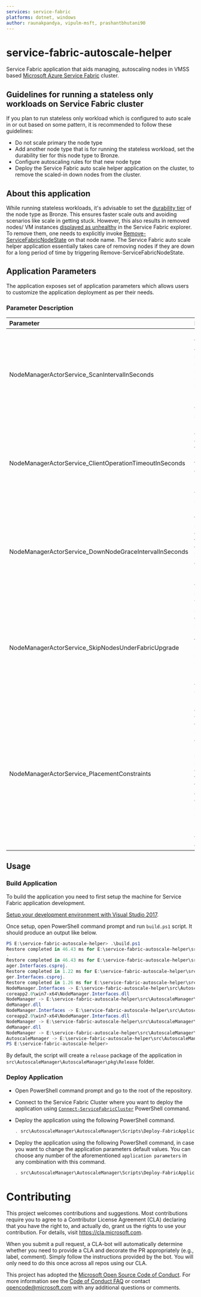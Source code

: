 ```yaml
---
services: service-fabric
platforms: dotnet, windows
author: raunakpandya, vipulm-msft, prashantbhutani90
---
```


# service-fabric-autoscale-helper
Service Fabric application that aids managing, autoscaling nodes in VMSS based [Microsoft Azure Service Fabric](https://azure.microsoft.com/services/service-fabric/) cluster.

## Guidelines for running a stateless only workloads on Service Fabric cluster
If you plan to run stateless only workload which is configured to auto scale in or out based on some pattern, it is recommended to follow these guidelines: 

- Do not scale primary the node type
- Add another node type that is for running the stateless workload, set the durability tier for this node type to Bronze.
- Configure autoscaling rules for that new node type
- Deploy the Service Fabric auto scale helper application on the cluster, to remove the scaled-in down nodes from the cluster.

## About this application
While running stateless workloads, it's advisable to set the [durability tier](https://docs.microsoft.com/en-us/azure/service-fabric/service-fabric-cluster-capacity#the-durability-characteristics-of-the-cluster) of the node type as Bronze. This ensures faster scale outs and avoiding scenarios like scale in getting stuck. However, this also results in removed nodes/ VM instances [displayed as unhealthy](https://docs.microsoft.com/en-us/azure/service-fabric/service-fabric-cluster-scale-up-down#behaviors-you-may-observe-in-service-fabric-explorer) in the Service Fabric explorer. To remove them, one needs to explicitly invoke [Remove-ServiceFabricNodeState](https://docs.microsoft.com/en-us/powershell/module/servicefabric/remove-servicefabricnodestate?view=azureservicefabricps) on that node name. The Service Fabric auto scale helper application essentially takes care of removing nodes if they are down for a long period of time by triggering Remove-ServiceFabricNodeState. 

## Application Parameters
The application exposes set of application parameters which allows users to customize the application deployment as per their needs. 

### Parameter Description
|Parameter|Description|
|:-|:-|
|NodeManagerActorService_ScanIntervalInSeconds|How often the application should scan for the nodes ready for removal. <br/><br/>Default value is `60` seconds.|
|NodeManagerActorService_ClientOperationTimeoutInSeconds|How long does the client wait for the response from cluster. <br/><br/>Default value is `30` seconds.|
|NodeManagerActorService_DownNodeGraceIntervalInSeconds|How long the node should be down for the service to consider it gone for good. <br/><br/>Default value is `120` seconds.|
|NodeManagerActorService_SkipNodesUnderFabricUpgrade|The service should consider nodes under fabric upgrade for removal or not.  <br/><br/>Default value is `true`.|
|NodeManagerActorService_PlacementConstraints|Placement constraints with which the service must be deployed. Ideally one should put placement constraints to deploy the application on the primary node type.<br/><br/>Default value is empty.|

## Usage

### Build Application
To build the application you need to first setup the machine for Service Fabric application development. 

[Setup your development environment with Visual Studio 2017](https://docs.microsoft.com/azure/service-fabric/service-fabric-get-started).

Once setup, open PowerShell command prompt and run `build.ps1` script. It should produce an output like below.

```PowerShell
PS E:\service-fabric-autoscale-helper> .\build.ps1
Restore completed in 46.43 ms for E:\service-fabric-autoscale-helper\src\AutoscaleManager\NodeManager\NodeManager.csproj
.
Restore completed in 46.43 ms for E:\service-fabric-autoscale-helper\src\AutoscaleManager\NodeManager.Interfaces\NodeMan
ager.Interfaces.csproj.
Restore completed in 1.22 ms for E:\service-fabric-autoscale-helper\src\AutoscaleManager\NodeManager.Interfaces\NodeMana
ger.Interfaces.csproj.
Restore completed in 1.26 ms for E:\service-fabric-autoscale-helper\src\AutoscaleManager\NodeManager\NodeManager.csproj.
NodeManager.Interfaces -> E:\service-fabric-autoscale-helper\src\AutoscaleManager\NodeManager.Interfaces\bin\Release\net
coreapp2.0\win7-x64\NodeManager.Interfaces.dll
NodeManager -> E:\service-fabric-autoscale-helper\src\AutoscaleManager\NodeManager\bin\Release\netcoreapp2.0\win7-x64\No
deManager.dll
NodeManager.Interfaces -> E:\service-fabric-autoscale-helper\src\AutoscaleManager\NodeManager.Interfaces\bin\Release\net
coreapp2.0\win7-x64\NodeManager.Interfaces.dll
NodeManager -> E:\service-fabric-autoscale-helper\src\AutoscaleManager\NodeManager\bin\Release\netcoreapp2.0\win7-x64\No
deManager.dll
NodeManager -> E:\service-fabric-autoscale-helper\src\AutoscaleManager\AutoscaleManager\pkg\Release\NodeManagerPkg\Code\
AutoscaleManager -> E:\service-fabric-autoscale-helper\src\AutoscaleManager\AutoscaleManager\pkg\Release
PS E:\service-fabric-autoscale-helper>
```

By default, the script will create a `release` package of the application in `src\AutoscaleManager\AutoscaleManager\pkg\Release` folder. 

### Deploy Application

- Open PowerShell command prompt and go to the root of the repository.

- Connect to the Service Fabric Cluster where you want to deploy the application using [`Connect-ServiceFabricCluster`](https://docs.microsoft.com/en-us/powershell/module/servicefabric/connect-servicefabriccluster?view=azureservicefabricps) PowerShell command. 

- Deploy the application using the following PowerShell command.

  ```PowerShell
  . src\AutoscaleManager\AutoscaleManager\Scripts\Deploy-FabricApplication.ps1 -ApplicationPackagePath 'src\AutoscaleManager\AutoscaleManager\pkg\Release' -PublishProfileFile 'src\AutoscaleManager\AutoscaleManager\PublishProfiles\Cloud.xml' -UseExistingClusterConnection -ApplicationParameter @{ 'NodeManagerActorService_PlacementConstraints'='(NodeTypeName==<primary_nodetype_name>)'; }
  ```

- Deploy the application using the following PowerShell command, in case you want to change the application parameters default values. You can choose any number of the aforementioned `application parameters` in any combination with this command.

  ```PowerShell
  . src\AutoscaleManager\AutoscaleManager\Scripts\Deploy-FabricApplication.ps1 -ApplicationPackagePath 'src\AutoscaleManager\AutoscaleManager\pkg\Release' -PublishProfileFile 'src\AutoscaleManager\AutoscaleManager\PublishProfiles\Cloud.xml' -UseExistingClusterConnection -ApplicationParameter @{ 'NodeManagerActorService_PlacementConstraints'='(NodeTypeName==<primary_nodetype_name>)'; 'NodeManagerActorService_ScanIntervalInSeconds'='120'; 'NodeManagerActorService_ClientOperationTimeoutInSeconds'='120'; 'NodeManagerActorService_DownNodeGraceIntervalInSeconds' = '300'; }
  ```

# Contributing

This project welcomes contributions and suggestions.  Most contributions require you to agree to a
Contributor License Agreement (CLA) declaring that you have the right to, and actually do, grant us
the rights to use your contribution. For details, visit https://cla.microsoft.com.

When you submit a pull request, a CLA-bot will automatically determine whether you need to provide
a CLA and decorate the PR appropriately (e.g., label, comment). Simply follow the instructions
provided by the bot. You will only need to do this once across all repos using our CLA.

This project has adopted the [Microsoft Open Source Code of Conduct](https://opensource.microsoft.com/codeofconduct/).
For more information see the [Code of Conduct FAQ](https://opensource.microsoft.com/codeofconduct/faq/) or contact [opencode@microsoft.com](mailto:opencode@microsoft.com) with any additional questions or comments.
